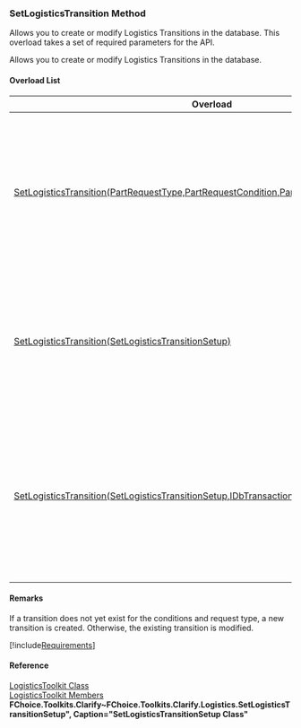 ﻿### SetLogisticsTransition Method

Allows you to create or modify Logistics Transitions in the database. This overload takes a set of required parameters for the API.

Allows you to create or modify Logistics Transitions in the database.

#### Overload List

| Overload | Description |
| --- | --- |
| [SetLogisticsTransition(PartRequestType,PartRequestCondition,PartRequestCondition,String\[\])](FChoice.Toolkits.Clarify~FChoice.Toolkits.Clarify.Logistics.LogisticsToolkit~SetLogisticsTransition(PartRequestType,PartRequestCondition,PartRequestCondition,String[]).md) | Allows you to create or modify Logistics Transitions in the database. This overload takes a set of required parameters for the API.   |
| [SetLogisticsTransition(SetLogisticsTransitionSetup)](FChoice.Toolkits.Clarify~FChoice.Toolkits.Clarify.Logistics.LogisticsToolkit~SetLogisticsTransition(SetLogisticsTransitionSetup).md) | Allows you to create or modify Logistics Transitions in the database. This overload takes a setup object.   |
| [SetLogisticsTransition(SetLogisticsTransitionSetup,IDbTransaction)](FChoice.Toolkits.Clarify~FChoice.Toolkits.Clarify.Logistics.LogisticsToolkit~SetLogisticsTransition(SetLogisticsTransitionSetup,IDbTransaction).md) | Allows you to create or modify Logistics Transitions in the database. This overload takes a setup object and a database transaction.   |

#### Remarks

If a transition does not yet exist for the conditions and request type, a new transition is created. Otherwise, the existing transition is modified.

[!include[Requirements](../partials/requirements.md)]



#### Reference

[LogisticsToolkit Class](FChoice.Toolkits.Clarify~FChoice.Toolkits.Clarify.Logistics.LogisticsToolkit.md)  
[LogisticsToolkit Members](FChoice.Toolkits.Clarify~FChoice.Toolkits.Clarify.Logistics.LogisticsToolkit_members.md)  
**FChoice.Toolkits.Clarify~FChoice.Toolkits.Clarify.Logistics.SetLogisticsTransitionSetup", Caption="SetLogisticsTransitionSetup Class"**